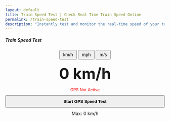 ```yaml
---
layout: default
title: Train Speed Test | Check Real-Time Train Speed Online
permalink: /train-speed-test
description: "Instantly test and monitor the real-time speed of your train using GPS technology. Perfect for train travelers, rail enthusiasts, and data lovers. Try our Train Speed Test online — fast, free, and accurate!"
---
```

<style>

        .speed-display {
            font-size: 3rem;
            font-weight: bold;
            text-align: center;
            margin: 15px 0;
        }
        .unit-selector {
            margin-bottom: 15px;
            text-align: center;
        }
        .btn-unit {
            padding: 5px 10px;
            font-size: 0.9rem;
        }
        .gps-status {
            font-size: 0.8rem;
            text-align: center;
            margin: 10px 0;
        }
        .gps-active {
            color: green;
        }
        .gps-inactive {
            color: red;
        }
        .btn-start {
            width: 100%;
            padding: 10px;
            font-weight: bold;
        }
        .max-speed {
            font-size: 0.9rem;
            text-align: center;
            margin-top: 10px;
        }
    </style>

  <div class="container">
        <h5 class="text-center mb-3">Train Speed Test</h5>
        <div class="unit-selector">
            <div class="btn-group btn-group-sm">
                <button class="btn btn-outline-primary btn-unit active" data-unit="kmh">km/h</button>
                <button class="btn btn-outline-primary btn-unit" data-unit="mph">mph</button>
                <button class="btn btn-outline-primary btn-unit" data-unit="ms">m/s</button>
            </div>
        </div>
        <div class="speed-display">
            <span id="speed-value">0</span>
            <span id="speed-unit">km/h</span>
        </div>
        <div class="gps-status gps-inactive" id="gps-status">
            GPS Not Active
        </div>
        <button class="btn btn-primary btn-start" id="start-btn">
            Start GPS Speed Test
        </button>
        <div class="max-speed">
            Max: <span id="max-speed">0</span> <span class="max-speed-unit">km/h</span>
        </div>
    </div>

<!-- Bootstrap JS Bundle with Popper -->
 <script src="{{ '/assets/js/train-speed-test.js' | relative_url }}"></script>

